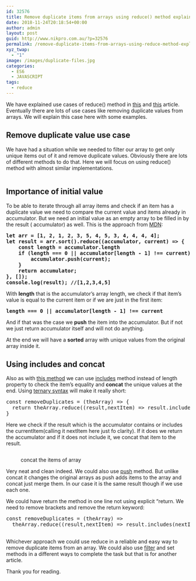 ```yaml
---
id: 32576
title: Remove duplicate items from arrays using reduce() method explained with examples
date: 2018-11-24T20:18:54+00:00
author: admin
layout: post
guid: http://www.nikpro.com.au/?p=32576
permalink: /remove-duplicate-items-from-arrays-using-reduce-method-explained-with-examples/
xyz_twap:
  - "1"
image: /images/duplicate-files.jpg
categories:
  - ES6
  - JAVASCRIPT
tags:
  - reduce
---
```

We have explained use cases of reduce() method in [this](http://www.nikpro.com.au/javascript-es6-reduce-method/) and [this](http://www.nikpro.com.au/how-to-group-an-array-of-objects-based-on-an-a-property-value-using-reduce/) article. Eventually there are lots of use cases like removing duplicate values from arrays. We will explain this case here with some examples.

## Remove duplicate value use case

We have had a situation while we needed to filter our array to get only unique items out of it and remove duplicate values. Obviously there are lots of different methods to do that. Here we will focus on using reduce() method with almost similar implementations.<figure class="wp-block-image">

<img src="http://www.nikpro.com.auarraysreducing.jpeg" alt="" class="wp-image-32577" srcset="http://testgatsby.localarraysreducing.jpeg 1000w, http://testgatsby.localarraysreducing-300x75.jpeg 300w, http://testgatsby.localarraysreducing-768x193.jpeg 768w" sizes="(max-width: 1000px) 100vw, 1000px" /> </figure> 

## Importance of initial value

To be able to iterate through all array items and check if an item has a duplicate value we need to compare the current value and items already in accumulator. But we need an initial value as an empty array to be filled in by the result ( accumulator) as well. This is the approach from <a href="https://developer.mozilla.org/en-US/docs/Web/JavaScript/Reference/Global_Objects/Array/reduce" target="_blank" rel="noreferrer noopener" aria-label="To be able to iterate through all array items and check if an item has a duplicate value we need to compare the current value and items already in accumulator. But we need an initial value as an empty array to be filled in by the result ( accumulator) as well. This is the approach from MDN: (opens in a new tab)">MDN</a>:

<pre class="wp-block-preformatted"><strong>let arr = [1, 2, 1, 2, 3, 5, 4, 5, 3, 4, 4, 4, 4];<br />let result = arr.sort().reduce((accumulator, current) =&gt; {<br />    const length = accumulator.length<br />    if (length === 0 || accumulator[length - 1] !== current) {<br />        accumulator.push(current);<br />    }<br />    return accumulator;<br />}, []);<br />console.log(result); //[1,2,3,4,5]</strong></pre>

With **length**&nbsp;that is the accumulator&#8217;s array length, we check if that item&#8217;s value is equal to the current item or if we are just in the first item:

<pre class="wp-block-preformatted"><strong>length === 0 || accumulator[length - 1] !== current</strong></pre>

And if that was the case we **push** the item into the accumulator. But if not we just return accumulator itself and will not do anything.

At the end we will have a **sorted** array with unique values from the original array inside it.&nbsp;

## Using includes and concat

Also as with <a href="https://denizkumsal.com/programming/using-reduce-to-remove-duplicates/" target="_blank" rel="noreferrer noopener" aria-label="Also as with this method we can use includes method instead of length property to check the item's equality and concat the unique values at the end. Using ternary syntax will make it really short: (opens in a new tab)">this method</a> we can use [includes](http://www.nikpro.com.au/some-method-in-javascript-explained-with-examples/) method instead of length property to check the item&#8217;s equality and **concat** the unique values at the end. Using [ternary syntax](http://www.nikpro.com.au/the-ternary-operator-in-javascript-with-some-examples-explained/) will make it really short:

<pre class="wp-block-preformatted">const removeDuplicates = (theArray) =&gt; {<br />  return theArray.reduce((result,nextItem) =&gt; result.includes(nextItem) ? result : result.concat(nextItem),[]);<br />}</pre>

Here we check if the result which is the accumulator contains or includes the currentItem(calling it nextItem here just fo clarity). If it does we return the accumulator and if it does not include it, we concat that item to the result. <figure class="wp-block-image">

<img src="http://www.nikpro.com.auconcat-1024x608.png" alt="" class="wp-image-32578" srcset="http://testgatsby.localconcat-1024x608.png 1024w, http://testgatsby.localconcat-300x178.png 300w, http://testgatsby.localconcat-768x456.png 768w, http://testgatsby.localconcat.png 1280w" sizes="(max-width: 1024px) 100vw, 1024px" /> <figcaption>concat the items of array</figcaption></figure> 

Very neat and clean indeed. We could also use [push](http://www.nikpro.com.au/how-to-convert-an-array-of-objects-to-seperate-array-of-key-value-pairs-using-object-entries-method/) method. But unlike concat it changes the original arrays as push adds items to the array and concat just merge them. In our case it is the same result though if we use each one.

We could have return the method in one line not using explicit &#8220;return. We need to remove brackets and remove the return keyword:

<pre class="wp-block-preformatted">const removeDuplicates = (theArray) =&gt; <br />  theArray.reduce((result,nextItem) =&gt; result.includes(nextItem) ? result : result.concat(nextItem),[]);<br /><br /></pre>

Whichever approach we could use reduce in a reliable and easy way to remove duplicate items from an array. We could also use [filter](http://www.nikpro.com.au/practice-with-map-filter-and-sort-methods-in-javascript-the-es6-way/) and set methods in a different ways to complete the task but that is for another article.

Thank you for reading.